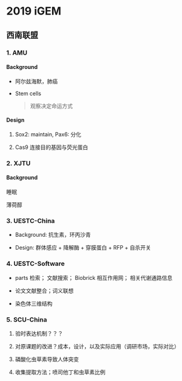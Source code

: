 # 2019 iGEM

## 西南联盟

### 1. AMU

#### Background

* 阿尔兹海默，肺癌

* Stem cells
    > 观察决定命运方式

#### Design

1. Sox2: maintain, Pax6: 分化

2. Cas9 连接目的基因与荧光蛋白

### 2. XJTU

#### Background

睡眠

薄荷醇


### 3. UESTC-China

* Background: 抗生素，环丙沙青

* Design: 群体感应 + 降解酶 + 穿膜蛋白 + RFP + 自杀开关

### 4. UESTC-Software

* parts 检索； 文献搜索； Biobrick 相互作用网； 相关代谢通路信息

* 论文文献整合；词义联想

* 染色体三维结构

### 5. SCU-China

1. 验时表达机制？？？

2. 对原课题的改进？成本，设计，以及实际应用（调研市场，实际对比）

3. 磷酸化虫草素导致人体突变

4. 收集提取方法；喷司他丁和虫草素比例